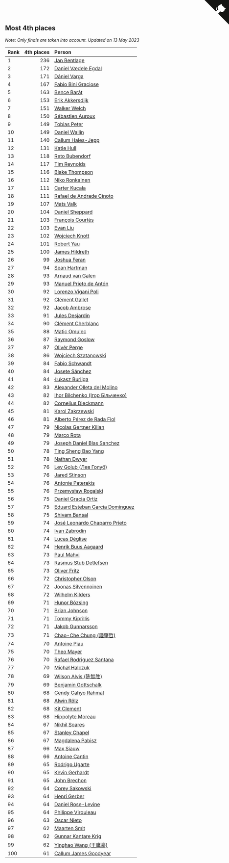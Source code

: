 ## Most 4th places

*Note: Only finals are taken into account.*
*Updated on 13 May 2023*

| Rank | 4th places | Person |
| :--- | ---: | :--- |
| 1 | 236 | [Jan Bentlage](https://www.worldcubeassociation.org/persons/2010BENT01) |
| 2 | 172 | [Daniel Vædele Egdal](https://www.worldcubeassociation.org/persons/2013EGDA01) |
| 3 | 171 | [Dániel Varga](https://www.worldcubeassociation.org/persons/2008VARG01) |
| 4 | 167 | [Fabio Bini Graciose](https://www.worldcubeassociation.org/persons/2010GRAC02) |
| 5 | 163 | [Bence Barát](https://www.worldcubeassociation.org/persons/2008BARA01) |
| 6 | 153 | [Erik Akkersdijk](https://www.worldcubeassociation.org/persons/2005AKKE01) |
| 7 | 151 | [Walker Welch](https://www.worldcubeassociation.org/persons/2011WELC01) |
| 8 | 150 | [Sébastien Auroux](https://www.worldcubeassociation.org/persons/2008AURO01) |
| 9 | 149 | [Tobias Peter](https://www.worldcubeassociation.org/persons/2014PETE03) |
| 10 | 149 | [Daniel Wallin](https://www.worldcubeassociation.org/persons/2013WALL03) |
| 11 | 140 | [Callum Hales-Jepp](https://www.worldcubeassociation.org/persons/2012HALE01) |
| 12 | 131 | [Katie Hull](https://www.worldcubeassociation.org/persons/2010HULL01) |
| 13 | 118 | [Reto Bubendorf](https://www.worldcubeassociation.org/persons/2012BUBE01) |
| 14 | 117 | [Tim Reynolds](https://www.worldcubeassociation.org/persons/2005REYN01) |
| 15 | 116 | [Blake Thompson](https://www.worldcubeassociation.org/persons/2010THOM03) |
| 16 | 112 | [Niko Ronkainen](https://www.worldcubeassociation.org/persons/2010RONK01) |
| 17 | 111 | [Carter Kucala](https://www.worldcubeassociation.org/persons/2015KUCA01) |
| 18 | 111 | [Rafael de Andrade Cinoto](https://www.worldcubeassociation.org/persons/2007CINO01) |
| 19 | 107 | [Mats Valk](https://www.worldcubeassociation.org/persons/2007VALK01) |
| 20 | 104 | [Daniel Sheppard](https://www.worldcubeassociation.org/persons/2009SHEP01) |
| 21 | 103 | [François Courtès](https://www.worldcubeassociation.org/persons/2008COUR01) |
| 22 | 103 | [Evan Liu](https://www.worldcubeassociation.org/persons/2009LIUE01) |
| 23 | 102 | [Wojciech Knott](https://www.worldcubeassociation.org/persons/2011KNOT01) |
| 24 | 101 | [Robert Yau](https://www.worldcubeassociation.org/persons/2009YAUR01) |
| 25 | 100 | [James Hildreth](https://www.worldcubeassociation.org/persons/2009HILD01) |
| 26 | 99 | [Joshua Feran](https://www.worldcubeassociation.org/persons/2011FERA01) |
| 27 | 94 | [Sean Hartman](https://www.worldcubeassociation.org/persons/2016HART02) |
| 28 | 93 | [Arnaud van Galen](https://www.worldcubeassociation.org/persons/2006GALE01) |
| 29 | 93 | [Manuel Prieto de Antón](https://www.worldcubeassociation.org/persons/2015ANTO04) |
| 30 | 92 | [Lorenzo Vigani Poli](https://www.worldcubeassociation.org/persons/2007POLI01) |
| 31 | 92 | [Clément Gallet](https://www.worldcubeassociation.org/persons/2004GALL02) |
| 32 | 92 | [Jacob Ambrose](https://www.worldcubeassociation.org/persons/2010AMBR01) |
| 33 | 91 | [Jules Desjardin](https://www.worldcubeassociation.org/persons/2010DESJ01) |
| 34 | 90 | [Clément Cherblanc](https://www.worldcubeassociation.org/persons/2014CHER05) |
| 35 | 88 | [Matic Omulec](https://www.worldcubeassociation.org/persons/2010OMUL02) |
| 36 | 87 | [Raymond Goslow](https://www.worldcubeassociation.org/persons/2014GOSL01) |
| 37 | 87 | [Olivér Perge](https://www.worldcubeassociation.org/persons/2007PERG01) |
| 38 | 86 | [Wojciech Szatanowski](https://www.worldcubeassociation.org/persons/2011SZAT01) |
| 39 | 84 | [Fabio Schwandt](https://www.worldcubeassociation.org/persons/2014SCHW02) |
| 40 | 84 | [Josete Sánchez](https://www.worldcubeassociation.org/persons/2015SANC18) |
| 41 | 84 | [Łukasz Burliga](https://www.worldcubeassociation.org/persons/2013BURL01) |
| 42 | 83 | [Alexander Olleta del Molino](https://www.worldcubeassociation.org/persons/2008OLLE01) |
| 43 | 82 | [Ihor Bilchenko (Ігор Більченко)](https://www.worldcubeassociation.org/persons/2011BILC01) |
| 44 | 82 | [Cornelius Dieckmann](https://www.worldcubeassociation.org/persons/2009DIEC01) |
| 45 | 81 | [Karol Zakrzewski](https://www.worldcubeassociation.org/persons/2014ZAKR01) |
| 46 | 81 | [Alberto Pérez de Rada Fiol](https://www.worldcubeassociation.org/persons/2011FIOL01) |
| 47 | 79 | [Nicolas Gertner Kilian](https://www.worldcubeassociation.org/persons/2013GERT01) |
| 48 | 79 | [Marco Rota](https://www.worldcubeassociation.org/persons/2009ROTA01) |
| 49 | 79 | [Joseph Daniel Blas Sanchez](https://www.worldcubeassociation.org/persons/2016SANC08) |
| 50 | 78 | [Ting Sheng Bao Yang](https://www.worldcubeassociation.org/persons/2008BAOY01) |
| 51 | 78 | [Nathan Dwyer](https://www.worldcubeassociation.org/persons/2011DWYE02) |
| 52 | 76 | [Lev Golub (Лев Голуб)](https://www.worldcubeassociation.org/persons/2014HOLU01) |
| 53 | 76 | [Jared Stinson](https://www.worldcubeassociation.org/persons/2014STIN01) |
| 54 | 76 | [Antonie Paterakis](https://www.worldcubeassociation.org/persons/2012PATE01) |
| 55 | 76 | [Przemysław Rogalski](https://www.worldcubeassociation.org/persons/2013ROGA02) |
| 56 | 75 | [Daniel Gracia Ortiz](https://www.worldcubeassociation.org/persons/2009ORTI01) |
| 57 | 75 | [Eduard Esteban García Domínguez](https://www.worldcubeassociation.org/persons/2011EDUA01) |
| 58 | 75 | [Shivam Bansal](https://www.worldcubeassociation.org/persons/2011BANS02) |
| 59 | 74 | [José Leonardo Chaparro Prieto](https://www.worldcubeassociation.org/persons/2011CHAP01) |
| 60 | 74 | [Ivan Zabrodin](https://www.worldcubeassociation.org/persons/2012ZABR01) |
| 61 | 74 | [Lucas Déglise](https://www.worldcubeassociation.org/persons/2015DEGL01) |
| 62 | 74 | [Henrik Buus Aagaard](https://www.worldcubeassociation.org/persons/2006BUUS01) |
| 63 | 73 | [Paul Mahvi](https://www.worldcubeassociation.org/persons/2012MAHV01) |
| 64 | 73 | [Rasmus Stub Detlefsen](https://www.worldcubeassociation.org/persons/2014DETL01) |
| 65 | 73 | [Oliver Fritz](https://www.worldcubeassociation.org/persons/2014FRIT02) |
| 66 | 72 | [Christopher Olson](https://www.worldcubeassociation.org/persons/2009OLSO01) |
| 67 | 72 | [Joonas Silvennoinen](https://www.worldcubeassociation.org/persons/2016SILV07) |
| 68 | 72 | [Wilhelm Kilders](https://www.worldcubeassociation.org/persons/2010KILD02) |
| 69 | 71 | [Hunor Bózsing](https://www.worldcubeassociation.org/persons/2009BOZS01) |
| 70 | 71 | [Brian Johnson](https://www.worldcubeassociation.org/persons/2013JOHN10) |
| 71 | 71 | [Tommy Kiprillis](https://www.worldcubeassociation.org/persons/2014KIPR01) |
| 72 | 71 | [Jakob Gunnarsson](https://www.worldcubeassociation.org/persons/2015GUNN01) |
| 73 | 71 | [Chao-Che Chung (鍾肇哲)](https://www.worldcubeassociation.org/persons/2012CHON03) |
| 74 | 70 | [Antoine Piau](https://www.worldcubeassociation.org/persons/2008PIAU01) |
| 75 | 70 | [Theo Mayer](https://www.worldcubeassociation.org/persons/2012MAYE01) |
| 76 | 70 | [Rafael Rodriguez Santana](https://www.worldcubeassociation.org/persons/2012SANT12) |
| 77 | 70 | [Michał Halczuk](https://www.worldcubeassociation.org/persons/2006HALC01) |
| 78 | 69 | [Wilson Alvis (陈智胜)](https://www.worldcubeassociation.org/persons/2011ALVI01) |
| 79 | 69 | [Benjamin Gottschalk](https://www.worldcubeassociation.org/persons/2016GOTT01) |
| 80 | 68 | [Cendy Cahyo Rahmat](https://www.worldcubeassociation.org/persons/2010RAHM02) |
| 81 | 68 | [Alwin Rölz](https://www.worldcubeassociation.org/persons/2016ROLZ01) |
| 82 | 68 | [Kit Clement](https://www.worldcubeassociation.org/persons/2008CLEM01) |
| 83 | 68 | [Hippolyte Moreau](https://www.worldcubeassociation.org/persons/2008MORE02) |
| 84 | 67 | [Nikhil Soares](https://www.worldcubeassociation.org/persons/2015SOAR01) |
| 85 | 67 | [Stanley Chapel](https://www.worldcubeassociation.org/persons/2016CHAP04) |
| 86 | 67 | [Magdalena Pabisz](https://www.worldcubeassociation.org/persons/2017PABI01) |
| 87 | 66 | [Max Siauw](https://www.worldcubeassociation.org/persons/2017SIAU02) |
| 88 | 66 | [Antoine Cantin](https://www.worldcubeassociation.org/persons/2010CANT02) |
| 89 | 65 | [Rodrigo Ugarte](https://www.worldcubeassociation.org/persons/2015UGAR01) |
| 90 | 65 | [Kevin Gerhardt](https://www.worldcubeassociation.org/persons/2013GERH01) |
| 91 | 65 | [John Brechon](https://www.worldcubeassociation.org/persons/2010BREC01) |
| 92 | 64 | [Corey Sakowski](https://www.worldcubeassociation.org/persons/2011SAKO01) |
| 93 | 64 | [Henri Gerber](https://www.worldcubeassociation.org/persons/2014GERB01) |
| 94 | 64 | [Daniel Rose-Levine](https://www.worldcubeassociation.org/persons/2015ROSE01) |
| 95 | 64 | [Philippe Virouleau](https://www.worldcubeassociation.org/persons/2008VIRO01) |
| 96 | 63 | [Oscar Nieto](https://www.worldcubeassociation.org/persons/2014NIET03) |
| 97 | 62 | [Maarten Smit](https://www.worldcubeassociation.org/persons/2008SMIT04) |
| 98 | 62 | [Gunnar Kantare Krig](https://www.worldcubeassociation.org/persons/2004KRIG01) |
| 99 | 62 | [Yinghao Wang (王鹰豪)](https://www.worldcubeassociation.org/persons/2010WANG07) |
| 100 | 61 | [Callum James Goodyear](https://www.worldcubeassociation.org/persons/2012GOOD02) |


<a href="https://github.com/JustinTimeCuber/wca_statistics" class="github-corner" aria-label="View source on Github"><svg width="80" height="80" viewBox="0 0 250 250" style="fill:#151513; color:#fff; position: absolute; top: 0; border: 0; right: 0;" aria-hidden="true"><path d="M0,0 L115,115 L130,115 L142,142 L250,250 L250,0 Z"></path><path d="M128.3,109.0 C113.8,99.7 119.0,89.6 119.0,89.6 C122.0,82.7 120.5,78.6 120.5,78.6 C119.2,72.0 123.4,76.3 123.4,76.3 C127.3,80.9 125.5,87.3 125.5,87.3 C122.9,97.6 130.6,101.9 134.4,103.2" fill="currentColor" style="transform-origin: 130px 106px;" class="octo-arm"></path><path d="M115.0,115.0 C114.9,115.1 118.7,116.5 119.8,115.4 L133.7,101.6 C136.9,99.2 139.9,98.4 142.2,98.6 C133.8,88.0 127.5,74.4 143.8,58.0 C148.5,53.4 154.0,51.2 159.7,51.0 C160.3,49.4 163.2,43.6 171.4,40.1 C171.4,40.1 176.1,42.5 178.8,56.2 C183.1,58.6 187.2,61.8 190.9,65.4 C194.5,69.0 197.7,73.2 200.1,77.6 C213.8,80.2 216.3,84.9 216.3,84.9 C212.7,93.1 206.9,96.0 205.4,96.6 C205.1,102.4 203.0,107.8 198.3,112.5 C181.9,128.9 168.3,122.5 157.7,114.1 C157.9,116.9 156.7,120.9 152.7,124.9 L141.0,136.5 C139.8,137.7 141.6,141.9 141.8,141.8 Z" fill="currentColor" class="octo-body"></path></svg></a><style>.github-corner:hover .octo-arm{animation:octocat-wave 560ms ease-in-out}@keyframes octocat-wave{0%,100%{transform:rotate(0)}20%,60%{transform:rotate(-25deg)}40%,80%{transform:rotate(10deg)}}@media (max-width:500px){.github-corner:hover .octo-arm{animation:none}.github-corner .octo-arm{animation:octocat-wave 560ms ease-in-out}}</style>
